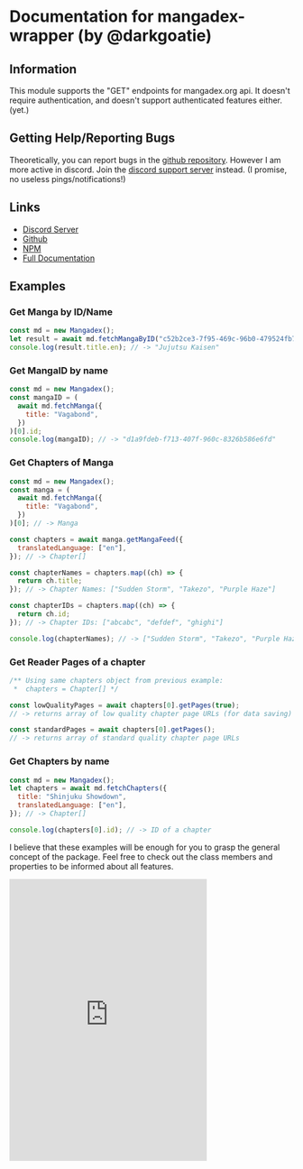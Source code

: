 # Documentation for mangadex-wrapper (by @darkgoatie)

## Information

This module supports the "GET" endpoints for mangadex.org api. It doesn't require authentication, and doesn't support authenticated features either. (yet.)

## Getting Help/Reporting Bugs

Theoretically, you can report bugs in the [github repository](https://github.com/Darkgoatie/mangadex-wrapper). However I am more active in discord. Join the <a href="https://discord.gg/Vmfe56uMf6" target="_blank">discord support server</a> instead. (I promise, no useless pings/notifications!)

## Links

- <a href="https://discord.gg/Vmfe56uMf6" target="_blank">Discord Server</a>
- <a href="https://github.com/Darkgoatie/Mangadex-api" target="_blank">Github</a>
- <a href="https://www.npmjs.com/package/mangadex-wrapper" target="_blank">NPM</a>
- <a href="https://darkgoatie.github.io/mangadex-wrapper/docs">Full Documentation</a>

## Examples

### Get Manga by ID/Name

```js
const md = new Mangadex();
let result = await md.fetchMangaByID("c52b2ce3-7f95-469c-96b0-479524fb7a1a");
console.log(result.title.en); // -> "Jujutsu Kaisen"
```

### Get MangaID by name

```js
const md = new Mangadex();
const mangaID = (
  await md.fetchManga({
    title: "Vagabond",
  })
)[0].id;
console.log(mangaID); // -> "d1a9fdeb-f713-407f-960c-8326b586e6fd"
```

### Get Chapters of Manga

```js
const md = new Mangadex();
const manga = (
  await md.fetchManga({
    title: "Vagabond",
  })
)[0]; // -> Manga

const chapters = await manga.getMangaFeed({
  translatedLanguage: ["en"],
}); // -> Chapter[]

const chapterNames = chapters.map((ch) => {
  return ch.title;
}); // -> Chapter Names: ["Sudden Storm", "Takezo", "Purple Haze"]

const chapterIDs = chapters.map((ch) => {
  return ch.id;
}); // -> Chapter IDs: ["abcabc", "defdef", "ghighi"]

console.log(chapterNames); // -> ["Sudden Storm", "Takezo", "Purple Haze"]
```

### Get Reader Pages of a chapter

```js
/** Using same chapters object from previous example:
 *  chapters = Chapter[] */

const lowQualityPages = await chapters[0].getPages(true);
// -> returns array of low quality chapter page URLs (for data saving)

const standardPages = await chapters[0].getPages();
// -> returns array of standard quality chapter page URLs
```

### Get Chapters by name

```js
const md = new Mangadex();
let chapters = await md.fetchChapters({
  title: "Shinjuku Showdown",
  translatedLanguage: ["en"],
}); // -> Chapter[]

console.log(chapters[0].id); // -> ID of a chapter
```

I believe that these examples will be enough for you to grasp the general concept of the package. Feel free to check out the class members and properties to be informed about all features.

<iframe src="https://discord.com/widget?id=805802838630203433&theme=dark" width="350" height="500" allowtransparency="true" frameborder="0" sandbox="allow-popups allow-popups-to-escape-sandbox allow-same-origin allow-scripts"></iframe>
